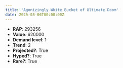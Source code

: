 ```yaml
---
title: 'Agonizingly White Bucket of Ultimate Doom'
date: 2025-08-06T00:00:00Z
---
```

- **RAP**: 293256
- **Value**: 620000
- **Demand level**: 1
- **Trend**: 2
- **Projected?**: True
- **Hyped?**: True
- **Rare?**: True

